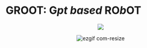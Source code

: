  # GROOT: G***pt based*** RO***b***OT
<p align="center"><img src ="https://hips.hearstapps.com/digitalspyuk.cdnds.net/17/11/1489667130-baby-groot-switches-guardians-of-the-galaxy-vol-2.jpg?crop=1xw:0.9907952871870398xh;center,top&resize=400:*"></p>
<div align="center">
 
![ezgif com-resize](https://github.com/ShobhitManiar/GROOT-Gpt-based-Robot/assets/135530208/1dc5a839-1967-4d57-a93b-b19674371496)

</div>
